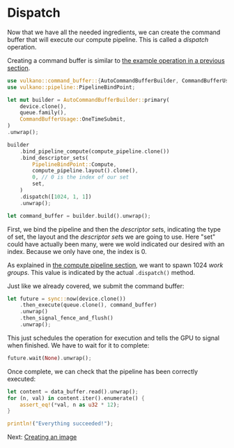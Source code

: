 # Dispatch

Now that we have all the needed ingredients, we can create the command buffer that will execute
our compute pipeline. This is called a *dispatch* operation.

Creating a command buffer is similar to [the example operation in a previous
section](/guide/example-operation).

```rust
use vulkano::command_buffer::{AutoCommandBufferBuilder, CommandBufferUsage};
use vulkano::pipeline::PipelineBindPoint;

let mut builder = AutoCommandBufferBuilder::primary(
    device.clone(),
    queue.family(),
    CommandBufferUsage::OneTimeSubmit,
)
.unwrap();

builder
    .bind_pipeline_compute(compute_pipeline.clone())
    .bind_descriptor_sets(
        PipelineBindPoint::Compute,
        compute_pipeline.layout().clone(),
        0, // 0 is the index of our set
        set,
    )
    .dispatch([1024, 1, 1])
    .unwrap();

let command_buffer = builder.build().unwrap();
```

First, we bind the pipeline and then the *descriptor set*s, indicating the type of set, the layout
and the *descriptor set*s we are going to use. Here "set" could have actually been many, were we wold
indicated our desired with an index. Because we only have one, the index is 0.

As explained in [the compute pipeline section](/guide/compute-pipeline), we want to spawn 1024
*work groups*. This value is indicated by the actual `.dispatch()` method.

Just like we already covered, we submit the command buffer:

```rust
let future = sync::now(device.clone())
    .then_execute(queue.clone(), command_buffer)
    .unwrap()
    .then_signal_fence_and_flush()
    .unwrap();
```

This just schedules the operation for execution and tells the GPU to signal when finished.
We have to wait for it to complete:

```rust
future.wait(None).unwrap();
```

Once complete, we can check that the pipeline has been correctly executed:

```rust
let content = data_buffer.read().unwrap();
for (n, val) in content.iter().enumerate() {
    assert_eq!(*val, n as u32 * 12);
}

println!("Everything succeeded!");
```

Next: [Creating an image](/guide/image-creation)
